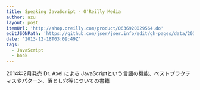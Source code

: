 ```yaml
---
title: Speaking JavaScript - O'Reilly Media
author: azu
layout: post
itemUrl: 'http://shop.oreilly.com/product/0636920029564.do'
editJSONPath: 'https://github.com/jser/jser.info/edit/gh-pages/data/2013/12/index.json'
date: '2013-12-18T03:09:49Z'
tags:
  - JavaScript
  - book
---
```

2014年2月発売
Dr. Axel による JavaScriptという言語の機能、ベストプラクティスやパターン、落とし穴等についての書籍
